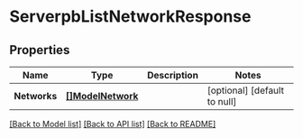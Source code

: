 # ServerpbListNetworkResponse

## Properties
Name | Type | Description | Notes
------------ | ------------- | ------------- | -------------
**Networks** | [**[]ModelNetwork**](modelNetwork.md) |  | [optional] [default to null]

[[Back to Model list]](../README.md#documentation-for-models) [[Back to API list]](../README.md#documentation-for-api-endpoints) [[Back to README]](../README.md)


